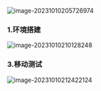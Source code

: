 ![image-20231010205726974](C:\Users\林伟腾\AppData\Roaming\Typora\typora-user-images\image-20231010205726974.png)

### 1.环境搭建

![image-20231010210128248](C:\Users\林伟腾\AppData\Roaming\Typora\typora-user-images\image-20231010210128248.png)

### 3.移动测试

![image-20231010212422124](C:\Users\林伟腾\AppData\Roaming\Typora\typora-user-images\image-20231010212422124.png)